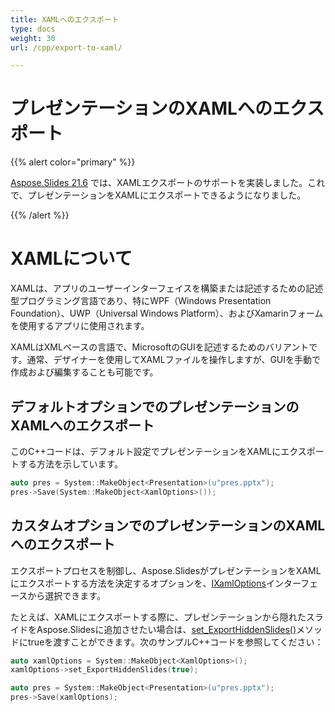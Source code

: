 ```yaml
---
title: XAMLへのエクスポート
type: docs
weight: 30
url: /cpp/export-to-xaml/

---
```


# プレゼンテーションのXAMLへのエクスポート

{{% alert color="primary" %}} 

[Aspose.Slides 21.6](https://docs.aspose.com/slides/cpp/aspose-slides-for-cpp-21-6-release-notes/) では、XAMLエクスポートのサポートを実装しました。これで、プレゼンテーションをXAMLにエクスポートできるようになりました。

{{% /alert %}} 

# XAMLについて

XAMLは、アプリのユーザーインターフェイスを構築または記述するための記述型プログラミング言語であり、特にWPF（Windows Presentation Foundation）、UWP（Universal Windows Platform）、およびXamarinフォームを使用するアプリに使用されます。  

XAMLはXMLベースの言語で、MicrosoftのGUIを記述するためのバリアントです。通常、デザイナーを使用してXAMLファイルを操作しますが、GUIを手動で作成および編集することも可能です。 

## デフォルトオプションでのプレゼンテーションのXAMLへのエクスポート

このC++コードは、デフォルト設定でプレゼンテーションをXAMLにエクスポートする方法を示しています。

``` cpp
auto pres = System::MakeObject<Presentation>(u"pres.pptx");
pres->Save(System::MakeObject<XamlOptions>());
```

## カスタムオプションでのプレゼンテーションのXAMLへのエクスポート

エクスポートプロセスを制御し、Aspose.SlidesがプレゼンテーションをXAMLにエクスポートする方法を決定するオプションを、[IXamlOptions](https://reference.aspose.com/slides/cpp/class/aspose.slides.export.xaml.i_xaml_options)インターフェースから選択できます。

たとえば、XAMLにエクスポートする際に、プレゼンテーションから隠れたスライドをAspose.Slidesに追加させたい場合は、[set_ExportHiddenSlides()](https://reference.aspose.com/slides/cpp/class/aspose.slides.export.xaml.i_xaml_options#a94c59a06cc2163b17e6fa2fe817c0313)メソッドにtrueを渡すことができます。次のサンプルC++コードを参照してください：

``` cpp
auto xamlOptions = System::MakeObject<XamlOptions>();
xamlOptions->set_ExportHiddenSlides(true);

auto pres = System::MakeObject<Presentation>(u"pres.pptx");
pres->Save(xamlOptions);
```